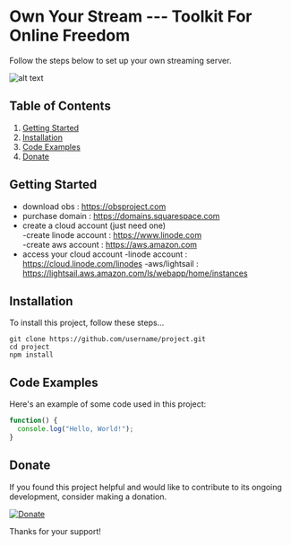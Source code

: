 # Own Your Stream --- Toolkit For Online Freedom

Follow the steps below to set up your own streaming server. 

![alt text](https://github.com/username/project/blob/master/img.png?raw=true)

## Table of Contents

1. [Getting Started](#Prerequisites)
2. [Installation](#Installation)
3. [Code Examples](#Code)
4. [Donate](#Donate)

## <a name='Prerequisites'></a>Getting Started

- download obs : https://obsproject.com
- purchase domain : https://domains.squarespace.com
- create a cloud account (just need one)  
   -create linode account : https://www.linode.com  
   -create aws account : https://aws.amazon.com
- access your cloud account
    -linode account : https://cloud.linode.com/linodes
    -aws/lightsail : https://lightsail.aws.amazon.com/ls/webapp/home/instances

## <a name='Installation'></a>Installation

To install this project, follow these steps...

```
git clone https://github.com/username/project.git
cd project
npm install
```

## <a name='Code'></a> Code Examples

Here's an example of some code used in this project:

```javascript
function() {
  console.log("Hello, World!");
}
```

## <a name='Donate'></a>Donate

If you found this project helpful and would like to contribute to its ongoing development, consider making a donation.

[![Donate](https://img.shields.io/badge/Donate-PayPal-green.svg)](YOUR_PAYPAL_LINK)

Thanks for your support!
